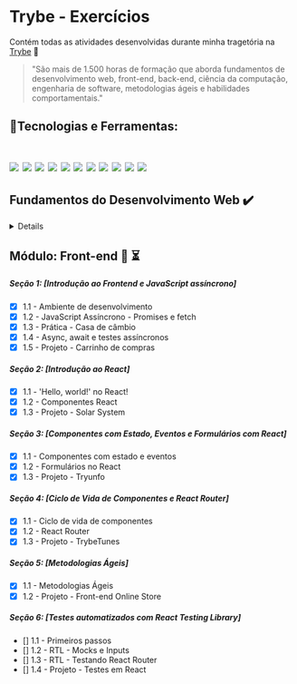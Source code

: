 # Trybe - Exercícios

Contém todas as atividades desenvolvidas durante minha tragetória na [Trybe](https://www.betrybe.com/) :rocket:

>"São mais de 1.500 horas de formação que aborda fundamentos de desenvolvimento web, front-end, back-end, ciência da computação, engenharia de software, metodologias ágeis e habilidades comportamentais."

## 🚀Tecnologias e Ferramentas:
<h1 align='left'>
<img src="https://img.shields.io/badge/git-%23F05033.svg?style=for-the-badge&logo=git&logoColor=white" />
<img src="https://img.shields.io/badge/shell_script-%23121011.svg?style=for-the-badge&logo=gnu-bash&logoColor=white" />
<img src="https://img.shields.io/badge/HTML5-E34F26?style=for-the-badge&logo=html5&logoColor=white" />
<img src="https://img.shields.io/badge/CSS3-1572B6?style=for-the-badge&logo=css3&logoColor=white" />
<img src="https://img.shields.io/badge/JavaScript-F7DF1E?style=for-the-badge&logo=javascript&logoColor=black" />
<img src="https://img.shields.io/badge/node.js-6DA55F?style=for-the-badge&logo=node.js&logoColor=white" />
<img src="https://img.shields.io/badge/Jest-323330?style=for-the-badge&logo=Jest&logoColor=white" />
<img src="https://img.shields.io/badge/vite-%23646CFF.svg?style=for-the-badge&logo=vite&logoColor=white" />
<img src="https://img.shields.io/badge/react-%2320232a.svg?style=for-the-badge&logo=react&logoColor=%2361DAFB" />
<img src="https://img.shields.io/badge/-TestingLibrary-%23E33332?style=for-the-badge&logo=testing-library&logoColor=white" />
<img src="https://img.shields.io/badge/redux-%23593d88.svg?style=for-the-badge&logo=redux&logoColor=white" />
</h1>

## Fundamentos do Desenvolvimento Web :heavy_check_mark:

<details>

##### Seção 1: [Unix, Shell e Git]
- [x] 1.1 - Unix & Bash - Parte 1
- [x] 1.2 - Unix & Bash - Parte 2
- [x] 1.3 - Git - O que é e para que serve
- [x] 1.4 - Git & Github - Entendendo os comandos

##### Seção 2: [Introdução à HTML & CSS]
- [x] 2.1 - HTML & CSS - Estruturas de página
- [x] 2.2 - HTML & CSS - Primeiros passos em CSS
- [x] 2.3 - HTML & CSS - Seletores e posicionamento
- [x] 2.4 - HTML & CSS - Semântico
- [x] 2.5 - Projeto - Lessons learned

##### Seção 3: [Introdução à JavaScript]
- [x] 3.1 - JavaScript - Primeiros passos
- [x] 3.2 - JavaScript - Array e Loop for
- [x] 3.3 - JavaScript - Lógica de programação e algoritmos
- [x] 3.4 - JavaScript - Objetos e funções
- [x] 3.5 - JavaScript ES6 - let, const, arrow functions e template literals
- [x] 3.6 - Projeto - Playground functions

##### Seção 4: [JavaScript: DOM, Eventos e Web Storage]
- [x] 4.1 - JavaScript - DOM e Seletores
- [x] 4.2 - JavaScript - Trabalhando com elementos
- [x] 4.3 - JavaScript - Eventos
- [x] 4.4 - JavaScript - Web Storage
- [x] 4.5 - Projeto - Arte com Pixels
- [] 4.6 - Projeto - Bônus

##### Seção 5: [HTML & CSS: Forms, Flexbox e Responsivo]
- [x] 5.1 - HTML & CSS - Forms
- [x] 5.2 - Bibliotecas JavaScript e Frameworks CSS
- [x] 5.3 - CSS Flexbox - Parte 1
- [x] 5.4 - CSS Flexbox - Parte 2
- [x] 5.5 - CSS Responsivo - Mobile First
- [x] 5.6 - Projeto - Trybewarts

##### Seção 6: [Introdução à JavaScript ES6 e Testes Unitários]
- [x] 6.1 - Fluxo de exceções e Manipulação de objetos
- [x] 6.2 - Primeiros passos em Jest
- [x] 6.3 - Matchers e cobertura de código
- [x] 6.4 - Projeto - JavaScript Testes Unitários

##### Seção 7: [Higher Order Functions do Javascript ES6]
- [x] 7.1 - Introdução a Higher Order Functions
- [x] 7.2 - Higher Order Functions - sort e map
- [x] 7.3 - Higher Order Functions - filter e reduce
- [x] 7.4 - JavaScript ES6 - spread operator, rest parameters e object destructuring
- [x] 7.5 - JavaScript ES6 - Array destructuring, Default destructuring, Object property shorthand e default parameters
- [x] 7.6 - Projeto - Zoo functions

</details>

## Módulo: Front-end :construction: :hourglass_flowing_sand:

##### Seção 1: [Introdução ao Frontend e JavaScript assíncrono]
- [x] 1.1 - Ambiente de desenvolvimento
- [x] 1.2 - JavaScript Assíncrono - Promises e fetch
- [x] 1.3 - Prática - Casa de câmbio
- [x] 1.4 - Async, await e testes assíncronos
- [x] 1.5 - Projeto - Carrinho de compras

##### Seção 2: [Introdução ao React]
- [x] 1.1 - 'Hello, world!' no React!
- [x] 1.2 - Componentes React
- [x] 1.3 - Projeto - Solar System

##### Seção 3: [Componentes com Estado, Eventos e Formulários com React]
- [x] 1.1 - Componentes com estado e eventos
- [x] 1.2 - Formulários no React
- [x] 1.3 - Projeto - Tryunfo

##### Seção 4: [Ciclo de Vida de Componentes e React Router]
- [x] 1.1 - Ciclo de vida de componentes
- [x] 1.2 - React Router
- [x] 1.3 - Projeto - TrybeTunes

##### Seção 5: [Metodologias Ágeis]
- [x] 1.1 - Metodologias Ágeis
- [x] 1.2 - Projeto - Front-end Online Store

##### Seção 6: [Testes automatizados com React Testing Library]
- [] 1.1 - Primeiros passos
- [] 1.2 - RTL - Mocks e Inputs
- [] 1.3 - RTL - Testando React Router
- [] 1.4 - Projeto - Testes em React
